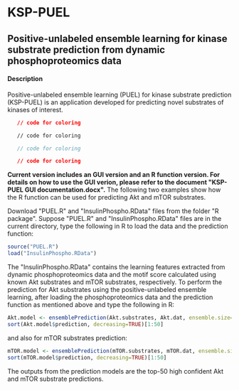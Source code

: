 # KSP-PUEL
## Positive-unlabeled ensemble learning for kinase substrate prediction from dynamic phosphoproteomics data

#### Description
Positive-unlabeled ensemble learning (PUEL) for kinase substrate prediction (KSP-PUEL) is an application developed for predicting novel substrates of kinases of interest.

```json
   // code for coloring
```
```html
   // code for coloring
```
```js
   // code for coloring
```
```css
   // code for coloring
```

**Current version includes an GUI version and an R function version. For details on how to use the GUI verion, please refer to the document "KSP-PUEL GUI documentation.docx".** The following two examples show how the R function can be used for predicting Akt and mTOR substrates.

Download "PUEL.R" and "InsulinPhospho.RData" files from the folder "R package". Suppose "PUEL.R" and "InsulinPhospho.RData" files are in the current directory, type the following in R to load the data and the prediction function:

```r
source("PUEL.R")
load("InsulinPhospho.RData")
```

The "InsulinPhospho.RData" contains the learning features extracted from dynamic phosphoproteomics data and the motif score calculated using known Akt substrates and mTOR substrates, respectively. To perform the prediction for Akt substrates using the positive-unlabeled ensemble learning, after loading the phosphoproteomics data and the prediction function as mentioned above and type the following in R:

```r
Akt.model <- ensemblePrediction(Akt.substrates, Akt.dat, ensemble.size=50, size.negative=length(Akt.substrates), kernelType="radial")
sort(Akt.model$prediction, decreasing=TRUE)[1:50]
```

and also for mTOR substrates prediction:

```r
mTOR.model <- ensemblePrediction(mTOR.substrates, mTOR.dat, ensemble.size=50, size.negative=length(mTOR.substrates), kernelType="radial")
sort(mTOR.model$prediction, decreasing=TRUE)[1:50]
```

The outputs from the prediction models are the top-50 high confident Akt and mTOR substrate predictions.

